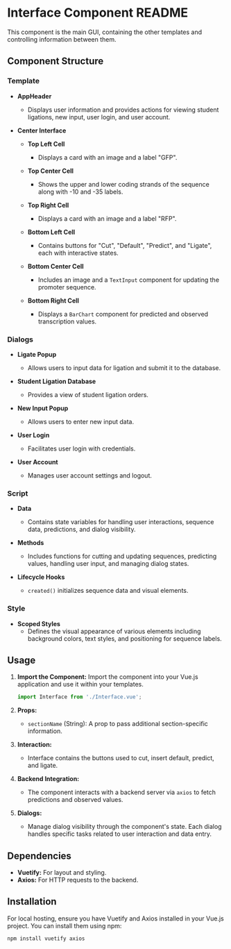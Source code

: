# Interface Component README

This component is the main GUI, containing the other templates and controlling information between them.

## Component Structure

### Template

- **AppHeader**
  - Displays user information and provides actions for viewing student ligations, new input, user login, and user account.
  
- **Center Interface**
  - **Top Left Cell**
    - Displays a card with an image and a label "GFP".
  
  - **Top Center Cell**
    - Shows the upper and lower coding strands of the sequence along with -10 and -35 labels.
  
  - **Top Right Cell**
    - Displays a card with an image and a label "RFP".
  
  - **Bottom Left Cell**
    - Contains buttons for "Cut", "Default", "Predict", and "Ligate", each with interactive states.
  
  - **Bottom Center Cell**
    - Includes an image and a `TextInput` component for updating the promoter sequence.
  
  - **Bottom Right Cell**
    - Displays a `BarChart` component for predicted and observed transcription values.

### Dialogs

- **Ligate Popup**
  - Allows users to input data for ligation and submit it to the database.
  
- **Student Ligation Database**
  - Provides a view of student ligation orders.
  
- **New Input Popup**
  - Allows users to enter new input data.
  
- **User Login**
  - Facilitates user login with credentials.
  
- **User Account**
  - Manages user account settings and logout.

### Script

- **Data**
  - Contains state variables for handling user interactions, sequence data, predictions, and dialog visibility.
  
- **Methods**
  - Includes functions for cutting and updating sequences, predicting values, handling user input, and managing dialog states.
  
- **Lifecycle Hooks**
  - `created()` initializes sequence data and visual elements.

### Style

- **Scoped Styles**
  - Defines the visual appearance of various elements including background colors, text styles, and positioning for sequence labels.

## Usage

1. **Import the Component:**
   Import the component into your Vue.js application and use it within your templates.

   ```javascript
   import Interface from './Interface.vue';
   ```

2. **Props:**
   - `sectionName` (String): A prop to pass additional section-specific information.

3. **Interaction:**
   - Interface contains the buttons used to cut, insert default, predict, and ligate.

4. **Backend Integration:**
   - The component interacts with a backend server via `axios` to fetch predictions and observed values.

5. **Dialogs:**
   - Manage dialog visibility through the component's state. Each dialog handles specific tasks related to user interaction and data entry.

## Dependencies

- **Vuetify:** For layout and styling.
- **Axios:** For HTTP requests to the backend.

## Installation

For local hosting, ensure you have Vuetify and Axios installed in your Vue.js project. You can install them using npm:

```bash
npm install vuetify axios
```